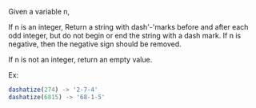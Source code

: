 Given a variable n,

If n is an integer, Return a string with dash'-'marks before and after each odd integer, but do not begin or end the string with a dash mark. If n is negative, then the negative sign should be removed.

If n is not an integer, return an empty value.

Ex:
```js
dashatize(274) -> '2-7-4'
dashatize(6815) -> '68-1-5'
```
